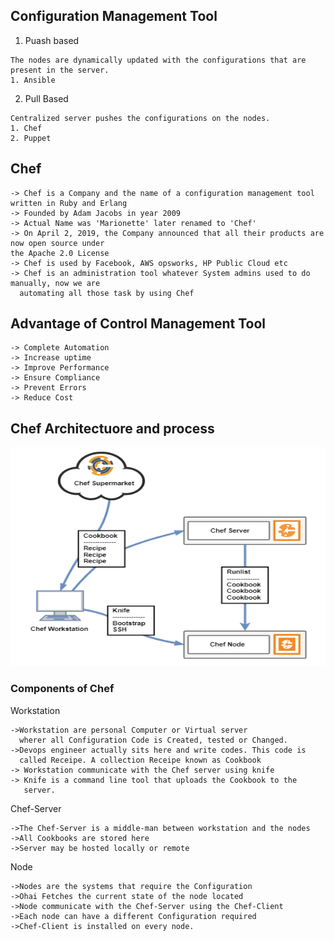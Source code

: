 ## Configuration Management Tool
  1. Puash based
              
    The nodes are dynamically updated with the configurations that are present in the server.
    1. Ansible 
    
  2. Pull Based
        
    Centralized server pushes the configurations on the nodes.
    1. Chef
    2. Puppet


## Chef
    -> Chef is a Company and the name of a configuration management tool written in Ruby and Erlang
    -> Founded by Adam Jacobs in year 2009
    -> Actual Name was 'Marionette' later renamed to 'Chef'
    -> On April 2, 2019, the Company announced that all their products are now open source under
    the Apache 2.0 License
    -> Chef is used by Facebook, AWS opsworks, HP Public Cloud etc
    -> Chef is an administration tool whatever System admins used to do manually, now we are 
      automating all those task by using Chef

## Advantage of Control Management Tool
    -> Complete Automation
    -> Increase uptime
    -> Improve Performance
    -> Ensure Compliance
    -> Prevent Errors 
    -> Reduce Cost


## Chef Architectuore and process

<img src="/Chef/Images/1.png" alt="Chef Directory" width="700" height="350">

### Components of Chef

Workstation
    
    ->Workstation are personal Computer or Virtual server 
      wherer all Configuration Code is Created, tested or Changed.
    ->Devops engineer actually sits here and write codes. This code is
      called Receipe. A collection Receipe known as Cookbook
    -> Workstation communicate with the Chef server using knife
    -> Knife is a command line tool that uploads the Cookbook to the
       server.

Chef-Server

    ->The Chef-Server is a middle-man between workstation and the nodes
    ->All Cookbooks are stored here
    ->Server may be hosted locally or remote

Node

    ->Nodes are the systems that require the Configuration
    ->Ohai Fetches the current state of the node located
    ->Node communicate with the Chef-Server using the Chef-Client
    ->Each node can have a different Configuration required
    ->Chef-Client is installed on every node.


